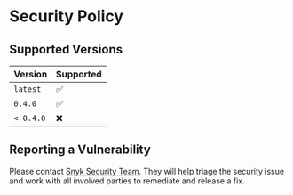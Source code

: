 # Security Policy

## Supported Versions

| Version | Supported          |
| ------- | ------------------ |
| `latest`   | :white_check_mark: |
| `0.4.0`   | :white_check_mark:                |
| `< 0.4.0`   | :x:                |

## Reporting a Vulnerability

Please contact [Snyk Security Team](https://snyk.io/vulnerability-disclosure). They will help triage the security issue and work with all involved parties to remediate and release a fix.
